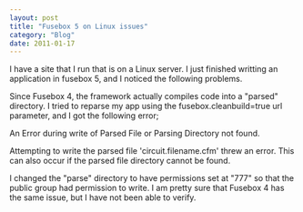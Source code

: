 ```yaml
---
layout: post
title: "Fusebox 5 on Linux issues"
category: "Blog"
date: 2011-01-17
---
```



I have a site that I run that is on a Linux server. I just finished writting an application in fusebox 5, and I noticed the following problems.

Since Fusebox 4, the framework actually compiles code into a "parsed" directory. I tried to reparse my app using the fusebox.cleanbuild=true url parameter, and I got the following error;

<div class="code">An Error during write of Parsed File or Parsing Directory not found.  

 Attempting to write the parsed file 'circuit.filename.cfm' threw an error. This can also occur if the parsed file directory cannot be found.</div>
I changed the "parse" directory to have permissions set at "777" so that the public group had permission to write. I am pretty sure that Fusebox 4 has the same issue, but I have not been able to verify.